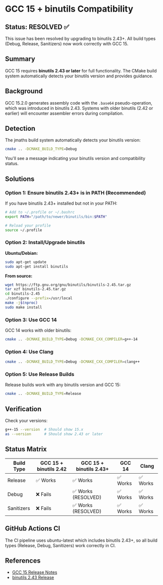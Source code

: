 # GCC 15 + binutils Compatibility

## Status: RESOLVED ✅

This issue has been resolved by upgrading to binutils 2.43+. All build types (Debug, Release, Sanitizers) now work correctly with GCC 15.

## Summary

GCC 15 requires **binutils 2.43 or later** for full functionality. The CMake build system automatically detects your binutils version and provides guidance.

## Background

GCC 15.2.0 generates assembly code with the `.base64` pseudo-operation, which was introduced in binutils 2.43. Systems with older binutils (2.42 or earlier) will encounter assembler errors during compilation.

## Detection

The jmaths build system automatically detects your binutils version:

```bash
cmake .. -DCMAKE_BUILD_TYPE=Debug
```

You'll see a message indicating your binutils version and compatibility status.

## Solutions

### Option 1: Ensure binutils 2.43+ is in PATH (Recommended)

If you have binutils 2.43+ installed but not in your PATH:

```bash
# Add to ~/.profile or ~/.bashrc
export PATH="/path/to/newer/binutils/bin:$PATH"

# Reload your profile
source ~/.profile
```

### Option 2: Install/Upgrade binutils

**Ubuntu/Debian:**
```bash
sudo apt-get update
sudo apt-get install binutils
```

**From source:**
```bash
wget https://ftp.gnu.org/gnu/binutils/binutils-2.45.tar.gz
tar xzf binutils-2.45.tar.gz
cd binutils-2.45
./configure --prefix=/usr/local
make -j$(nproc)
sudo make install
```

### Option 3: Use GCC 14

GCC 14 works with older binutils:

```bash
cmake .. -DCMAKE_BUILD_TYPE=Debug -DCMAKE_CXX_COMPILER=g++-14
```

### Option 4: Use Clang

```bash
cmake .. -DCMAKE_BUILD_TYPE=Debug -DCMAKE_CXX_COMPILER=clang++
```

### Option 5: Use Release Builds

Release builds work with any binutils version and GCC 15:

```bash
cmake .. -DCMAKE_BUILD_TYPE=Release
```

## Verification

Check your versions:
```bash
g++-15 --version  # Should show 15.x
as --version      # Should show 2.43 or later
```

## Status Matrix

| Build Type | GCC 15 + binutils 2.42 | GCC 15 + binutils 2.43+ | GCC 14 | Clang |
|------------|------------------------|-------------------------|---------|-------|
| Release    | ✅ Works               | ✅ Works                | ✅ Works | ✅ Works |
| Debug      | ❌ Fails               | ✅ Works (RESOLVED)     | ✅ Works | ✅ Works |
| Sanitizers | ❌ Fails               | ✅ Works (RESOLVED)     | ✅ Works | ✅ Works |

## GitHub Actions CI

The CI pipeline uses ubuntu-latest which includes binutils 2.43+, so all build types (Release, Debug, Sanitizers) work correctly in CI.

## References

- [GCC 15 Release Notes](https://gcc.gnu.org/gcc-15/changes.html)
- [binutils 2.43 Release](https://sourceware.org/binutils/)
